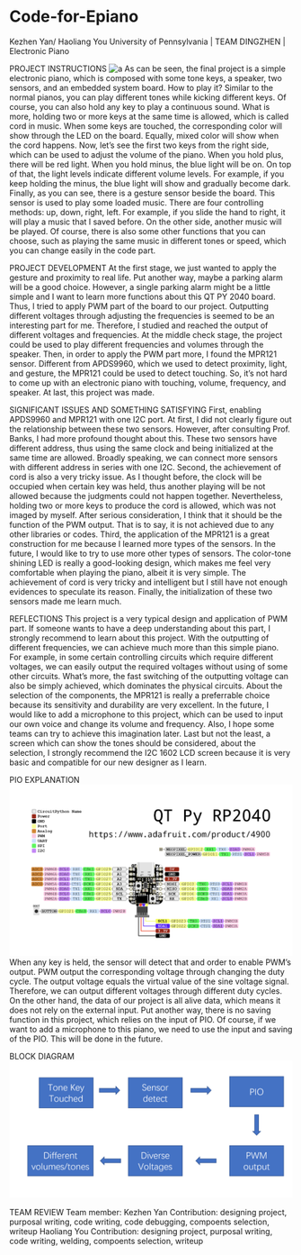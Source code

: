 # Code-for-Epiano
Kezhen Yan/ Haoliang You 
University of Pennsylvania | TEAM DINGZHEN | Electronic Piano

PROJECT INSTRUCTIONS
![a](https://github.com/akiyamask/Code-for-Epiano/blob/main/2.png)
As can be seen, the final project is a simple electronic piano, which is composed with some tone keys, a speaker, two sensors, and an embedded system board. How to play it? Similar to the normal pianos, you can play different tones while kicking different keys. Of course, you can also hold any key to play a continuous sound. What is more, holding two or more keys at the same time is allowed, which is called cord in music. When some keys are touched, the corresponding color will show through the LED on the board. Equally, mixed color will show when the cord happens. Now, let’s see the first two keys from the right side, which can be used to adjust the volume of the piano. When you hold plus, there will be red light. When you hold minus, the blue light will be on. On top of that, the light levels indicate different volume levels. For example, if you keep holding the minus, the blue light will show and gradually become dark. Finally, as you can see, there is a gesture sensor beside the board. This sensor is used to play some loaded music. There are four controlling methods: up, down, right, left. For example, if you slide the hand to right, it will play a music that I saved before. On the other side, another music will be played. Of course, there is also some other functions that you can choose, such as playing the same music in different tones or speed, which you can change easily in the code part.

PROJECT DEVELOPMENT
At the first stage, we just wanted to apply the gesture and proximity to real life. Put another way, maybe a parking alarm will be a good choice. However, a single parking alarm might be a little simple and I want to learn more functions about this QT PY 2040 board. Thus, I tried to apply PWM part of the board to our project. Outputting different voltages through adjusting the frequencies is seemed to be an interesting part for me. Therefore, I studied and reached the output of different voltages and frequencies. At the middle check stage, the project could be used to play different frequencies and volumes through the speaker. Then, in order to apply the PWM part more, I found the MPR121 sensor. Different from APDS9960, which we used to detect proximity, light, and gesture, the MPR121 could be used to detect touching. So, it’s not hard to come up with an electronic piano with touching, volume, frequency, and speaker. At last, this project was made.

SIGNIFICANT ISSUES AND SOMETHING SATISFYING
First, enabling APDS9960 and MPR121 with one I2C port. At first, I did not clearly figure out the relationship between these two sensors. However, after consulting Prof. Banks, I had more profound thought about this. These two sensors have different address, thus using the same clock and being initialized at the same time are allowed. Broadly speaking, we can connect more sensors with different address in series with one I2C. Second, the achievement of cord is also a very tricky issue. As I thought before, the clock will be occupied when certain key was held, thus another playing will be not allowed because the judgments could not happen together. Nevertheless, holding two or more keys to produce the cord is allowed, which was not imaged by myself. After serious consideration, I think that it should be the function of the PWM output. That is to say, it is not achieved due to any other libraries or codes. Third, the application of the MPR121 is a great construction for me because I learned more types of the sensors. In the future, I would like to try to use more other types of sensors. The color-tone shining LED is really a good-looking design, which makes me feel very comfortable when playing the piano, albeit it is very simple. The achievement of cord is very tricky and intelligent but I still have not enough evidences to speculate its reason. Finally, the initialization of these two sensors made me learn much.

REFLECTIONS
This project is a very typical design and application of PWM part. If someone wants to have a deep understanding about this part, I strongly recommend to learn about this project. With the outputting of different frequencies, we can achieve much more than this simple piano. For example, in some certain controlling circuits which require different voltages, we can easily output the required voltages without using of some other circuits. What’s more, the fast switching of the outputting voltage can also be simply achieved, which dominates the physical circuits. About the selection of the components, the MPR121 is really a preferrable choice because its sensitivity and durability are very excellent. In the future, I would like to add a microphone to this project, which can be used to input our own voice and change its volume and frequency. Also, I hope some teams can try to achieve this imagination later. Last but not the least, a screen which can show the tones should be considered, about the selection, I strongly recommend the I2C 1602 LCD screen because it is very basic and compatible for our new designer as I learn.

PIO EXPLANATION
![a](https://github.com/akiyamask/Code-for-Epiano/blob/main/1.png)
When any key is held, the sensor will detect that and order to enable PWM’s output. PWM output the corresponding voltage through changing the duty cycle. The output voltage equals the virtual value of the sine voltage signal. Therefore, we can output different voltages through different duty cycles. On the other hand, the data of our project is all alive data, which means it does not rely on the external input. Put another way, there is no saving function in this project, which relies on the input of PIO. Of course, if we want to add a microphone to this piano, we need to use the input and saving of the PIO. This will be done in the future.

BLOCK DIAGRAM
![a](https://github.com/akiyamask/Code-for-Epiano/blob/main/3.png)

TEAM REVIEW
Team member:
Kezhen Yan
Contribution: designing project, purposal writing, code writing, code debugging, compoents selection, writeup
Haoliang You
Contribution: designing project, purposal writing, code writing, welding, compoents selection, writeup

